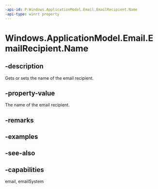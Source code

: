 ```yaml
---
-api-id: P:Windows.ApplicationModel.Email.EmailRecipient.Name
-api-type: winrt property
---
```


<!-- Property syntax
public string Name { get;  set; }
-->

# Windows.ApplicationModel.Email.EmailRecipient.Name

## -description
Gets or sets the name of the email recipient.

## -property-value
The name of the email recipient.

## -remarks

## -examples

## -see-also

## -capabilities
email, emailSystem
